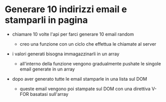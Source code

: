 # Generare 10 indirizzi email e stamparli in pagina

- chiamare 10 volte l'api per farci generare 10 email random
  - creo una funzione con un ciclo che effettua le chiamate al server
  
- i valori generati bisogna immagazzinarli in un array
  - all'interno della funzione vengono gradualmente pushate le singole email generate in un array

- dopo aver generato tutte le email stamparle in una lista sul DOM
  - queste email vengono poi stampate sul DOM con una direttiva V-FOR basatasi sull'array